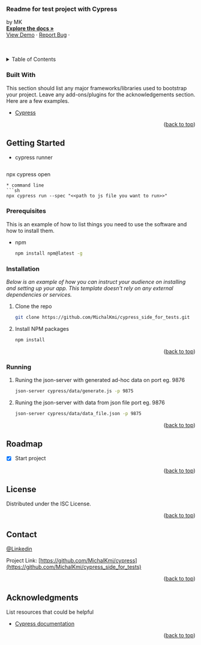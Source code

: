 <div id="top"></div>

  <h3 align="left">Readme for test project with Cypress</h3>

  <p align="letf">
    by MK
    <br />
    <a href="https://github.com/MichalKmi/cypress_side_for_tests"><strong>Explore the docs »</strong></a>
    <br />
    <a href="https://github.com/MichalKmi/cypress_side_for_tests">View Demo</a>
    ·
    <a href="https://github.com/MichalKmi/cypress_side_for_tests/issues">Report Bug</a>
    ·
  </p>
</div>
    <br />
    <br />


<!-- TABLE OF CONTENTS -->
<details>
  <summary>Table of Contents</summary>
  <ol>
    <li>
      <a href="#about-the-project">About The Project</a>
      <ul>
        <li><a href="#built-with">Built With</a></li>
      </ul>
    </li>
    <li>
      <a href="#getting-started">Getting Started</a>
      <ul>
        <li><a href="#prerequisites">Prerequisites</a></li>
        <li><a href="#installation">Installation</a></li>
      </ul>
    </li>
    <li><a href="#roadmap">Roadmap</a></li>
    <li><a href="#license">License</a></li>
    <li><a href="#contact">Contact</a></li>
    <li><a href="#acknowledgments">Acknowledgments</a></li>
  </ol>
</details>



### Built With

This section should list any major frameworks/libraries used to bootstrap your project. Leave any add-ons/plugins for the acknowledgements section. Here are a few examples.

* [Cypress](https://cypress.io)

<p align="right">(<a href="#top">back to top</a>)</p>



<!-- GETTING STARTED -->
## Getting Started
* cypress runner
  ```sh
npx cypress open 
  ```
* command line
  ```sh
  npx cypress run --spec "<<path to js file you want to run>>"
  ```
### Prerequisites

This is an example of how to list things you need to use the software and how to install them.
* npm
  ```sh
  npm install npm@latest -g
  ```

### Installation

_Below is an example of how you can instruct your audience on installing and setting up your app. This template doesn't rely on any external dependencies or services._

1. Clone the repo
   ```sh
   git clone https://github.com/MichalKmi/cypress_side_for_tests.git
   ```
2. Install NPM packages
   ```sh
   npm install
   ```

<p align="right">(<a href="#top">back to top</a>)</p>

### Running


1. Runing the json-server with generated ad-hoc data on port eg. 9876
   ```sh
   json-server cypress/data/generate.js -p 9875
   ```
2. Runing the json-server with data from json file port eg. 9876
   ```sh
   json-server cypress/data/data_file.json -p 9875
   ```


<p align="right">(<a href="#top">back to top</a>)</p>

<!-- ROADMAP -->
## Roadmap

- [x] Start project

<p align="right">(<a href="#top">back to top</a>)</p>


<!-- LICENSE -->
## License

Distributed under the ISC License. 

<p align="right">(<a href="#top">back to top</a>)</p>



<!-- CONTACT -->
## Contact

[@Linkedin](https://www.linkedin.com/in/michalkmiecikisme/)

Project Link: [https://github.com/MichalKmi/cypress](https://github.com/MichalKmi/cypress_side_for_tests)

<p align="right">(<a href="#top">back to top</a>)</p>



<!-- ACKNOWLEDGMENTS -->
## Acknowledgments

List resources that could be helpful

* [Cypress documentation](https://cypress.io)

<p align="right">(<a href="#top">back to top</a>)</p>

